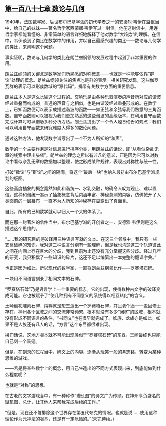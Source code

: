 ## [第一百八十七章 数论与几何](https://www.xxbiquge.com/11_11207/9168832.html)


  1940年，法国数学家、后世布尔巴基学派的初代学者之一的安德烈·韦伊在监狱当中，给自己的妹妹——著名哲学家西蒙娜·韦伊写过一封信。他在这封信中，用连哲学家都能看懂的、非常简单的语言详细地解释了他对数学“大趋势”的理解。在信中，韦伊谈到了类比在数学中的作用，并以自己最感兴趣的类比——数论与几何学的类比，来阐明这个问题。

  事实证明，数论与几何学的类比在朗兰兹纲领的发展过程中起到了非常重要的作用。

  朗兰兹纲领的关键点是数学家们所熟悉的对称概念——也就是一种能够依靠“群论”处理的概念。朗兰兹纲领关注的焦点也是群的表示。相关研究发现，这些伽罗瓦群的表示可以形成数域的“源代码”，携带有关数字方面的重要信息。

  朗兰兹本人是这么比喻这个过程的。交响乐是由各种乐器演奏的声音所对应的谐波经过重叠而构成的，普通的声音与之相似，也是由谐波经过重叠形成的。在数学上，已知函数便可以表示成描述谐波的函数——如正弦和余弦等我们熟悉的三角函数。自守函数则可以被视为我们更加熟悉的这些谐波的高级版本，在利用自守函数完成计算时可以借助多种分析方法。朗兰兹提出了一个令人瞠目结舌的观点：我们可以利用自守函数来研究难度大得多的数论问题。

  通过这种方法，他发现数字谱写出了一个不为人所知的“和声”。

  数学的一个主要作用是对信息进行排序分类，用朗兰兹的话说，即“从看似杂乱无章的线索中理出头绪”。朗兰兹的理念之所以有非凡的意义，正是因为它可以对数论中看似杂乱无章的数据加以整理，使之形成某种规律，表现出对称性与统一性。

  打破“数论”与“群论”之间的隔阂，将这个“最后一块”也纳入最初由布尔巴基学派规划的版图。

  这些高度抽象的概念竟然如此和谐统一、水乳交融，的确令人叹为观止、难以置信。这种和谐统一揭示了抽象概念背后内涵丰富、神秘莫测的内容，仿佛掀开了人类面前的一层幕布，一直不为人所知的神秘存在显露出了真面目。

  自此，所有的已知数学就可以归入一个大的体系了。

  而在那一封著名的信件当中，布尔巴基学派的开创者之一、安德烈·韦伊则是这么描述这个思维的。

  “……我的研究目的是破译用三种语言写就的文本。在这三个领域中，我只有一些支离破碎的知识。我对这三种语言分别有一些理解，但是我也清楚这三个轨道彼此之间在内涵上存在巨大的分歧，我到目前为止还没有充分掌握这些分歧。经过几年的研究，我只积累了一些知识的碎片，这还不足以编纂出一本完整的翻译字典。”

  也正是因为如此，所以现代的数学家，一直将朗兰兹纲领比作——罗赛塔石碑。

  一块用不同语言刻录了相同文本的石碑。

  “罗赛塔石碑”乃是语言学上一个重要的标志。它的出现，使得数种古文字的破译变成可能。它也被赋予了“使几种拥有不同意义的系统得以相互转化”的含义。

  王崎最初雕刻石碑，纯粹就是想生造出一个罗赛塔石碑，并且装个逼——盖因修士存在，神州各个区域之间的交流非常频繁，根本就没有多少“闭塞”的区域，根本就没有形成不同语言的条件，“书同文”也在很早就完成了。妖族、龙族亦是如此。如果不是人族还有凡人的话，“方言”这个东西都很难出现。

  换句话说，这地方根本就不可能出现类似于“罗赛塔石碑”的东西。王崎最终也只能自己刻一个装逼。

  但是，在刻录的过程当中，碑文上的内容，逐渐从玩笑一般的墓志铭，转变为某种思维的游戏。

  ——若是将某些数学上的概念，用自己生造出的不同方式表现出来，到底能做到什么程度呢？

  也就是“对称”的思想。

  在古老的文字游戏当中，有一种称作“璇玑图”的诗文广为传颂。在神州享负盛名的璇玑图，总计，让其他人来帮我完成后续的工作。”

  “但是，现在还不能排除这个世界存在第五代夸克的情况。也就是说……使用这种理论作为元神法的根基，还是有一定危险的。”(未完待续。)
